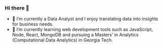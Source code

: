### Hi there 👋

- 🔭 I’m currently a Data Analyst and I enjoy translating data into insights for business needs. 
- 🌱 I’m currently learning web development tools such as JavaScript, Node, React, MongoDB and pursuing a Masters' in Analytics (Computational Data Analytics) in Georgia Tech. 

